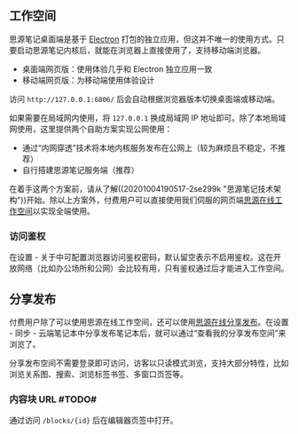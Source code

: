 ## 工作空间

思源笔记桌面端是基于 [Electron](https://www.electronjs.org) 打包的独立应用，但这并不唯一的使用方式。只要启动思源笔记内核后，就能在浏览器上直接使用了，支持移动端浏览器。

* 桌面端网页版：使用体验几乎和 Electron 独立应用一致
* 移动端网页版：为移动端使用体验设计

访问 `http://127.0.0.1:6806/` 后会自动根据浏览器版本切换桌面端或移动端。

如果需要在局域网内使用，将 `127.0.0.1` 换成局域网 IP 地址即可。除了本地局域网使用，这里提供两个自助方案实现公网使用：

* 通过“内网穿透”技术将本地内核服务发布在公网上（较为麻烦且不稳定，不推荐）
* 自行搭建思源笔记服务端（推荐）

在着手这两个方案前，请从了解((20201004190517-2se299k "思源笔记技术架构"))开始。除以上方案外，付费用户可以直接使用我们伺服的网页端[思源在线工作空间](https://ld246.com/xanadu/)以实现全端使用。

### 访问鉴权

在设置 - 关于中可配置浏览器访问鉴权密码，默认留空表示不启用鉴权。这在开放网络（比如办公场所和公网）会比较有用，只有鉴权通过后才能进入工作空间。

## 分享发布

付费用户除了可以使用思源在线工作空间，还可以使用[思源在线分享发布](https://ld246.com/udanax/)。在设置 - 同步 - 云端笔记本中分享发布笔记本后，就可以通过“查看我的分享发布空间”来浏览了。

分享发布空间不需要登录即可访问，访客以只读模式浏览，支持大部分特性，比如浏览关系图、搜索、浏览标签书签、多窗口页签等。

### 内容块 URL #TODO#

通过访问 `/blocks/{id}` 后在编辑器页签中打开。
